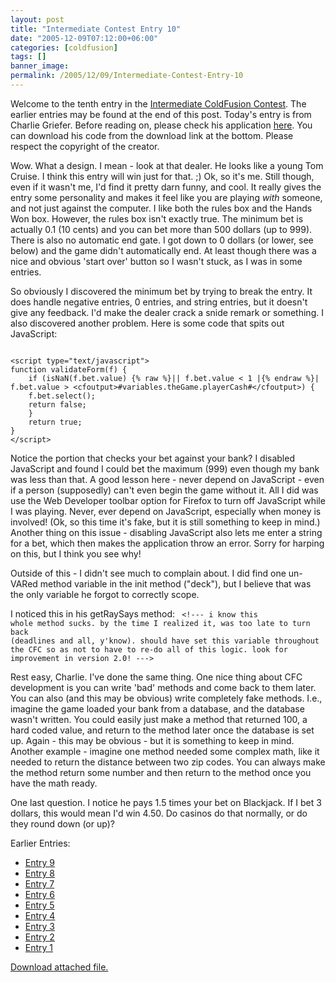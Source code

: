 ```yaml
---
layout: post
title: "Intermediate Contest Entry 10"
date: "2005-12-09T07:12:00+06:00"
categories: [coldfusion]
tags: []
banner_image: 
permalink: /2005/12/09/Intermediate-Contest-Entry-10
---
```


Welcome to the tenth entry in the <a href="http://ray.camdenfamily.com/index.cfm/2005/10/30/Intermediate-ColdFusion-Contest">Intermediate ColdFusion Contest</a>. The earlier entries may be found at the end of this post. Today's entry is from Charlie Griefer. Before reading on, please check his application <a href="http://ray.camdenfamily.com/demos/contest2/cj/blackjack">here</a>. You can download his code from the download link at the bottom. Please respect the copyright of the creator.
<!--more-->
Wow. What a design. I mean - look at that dealer. He looks like a young Tom Cruise. I think this entry will win just for that. ;) Ok, so it's me. Still though, even if it wasn't me, I'd find it pretty darn funny, and cool. It really gives the entry some personality and makes it feel like you are playing <i>with</i> someone, and not just against the computer. I like both the rules box and the Hands Won box. However, the rules box isn't exactly true. The minimum bet is actually 0.1 (10 cents) and you can bet more than 500 dollars (up to 999). There is also no automatic end gate. I got down to 0 dollars (or lower, see below) and the game didn't automatically end. At least though there was a nice and obvious 'start over' button so I wasn't stuck, as I was in some entries.

So obviously I discovered the minimum bet by trying to break the entry. It does handle negative entries, 0 entries, and string entries, but it doesn't give any feedback. I'd make the dealer crack a snide remark or something. I also discovered another problem. Here is some code that spits out JavaScript:

<code>
&lt;script type="text/javascript"&gt;
function validateForm(f) {
	if (isNaN(f.bet.value) {% raw %}|| f.bet.value &lt; 1 |{% endraw %}| f.bet.value &gt; &lt;cfoutput&gt;#variables.theGame.playerCash#&lt;/cfoutput&gt;) {
	f.bet.select();
	return false;
	}
	return true;
}
&lt;/script&gt;
</code>

Notice the portion that checks your bet against your bank? I disabled JavaScript and found I could bet the maximum (999) even though my bank was less than that. A good lesson here - never depend on JavaScript - even if a person (supposedly) can't even begin the game without it. All I did was use the Web Developer toolbar option for Firefox to turn off JavaScript while I was playing. Never, ever depend on JavaScript, especially when money is involved! (Ok, so this time it's fake, but it is still something to keep in mind.) Another thing on this issue - disabling JavaScript also lets me enter a string for a bet, which then makes the application throw an error. Sorry for harping on this, but I think you see why!

Outside of this - I didn't see much to complain about. I did find one un-VARed method variable in the init method ("deck"), but I believe that was the only variable he forgot to correctly scope. 

I noticed this in his getRaySays method:
<code>
&lt;!--- i know this whole method sucks.  by the time I realized it, was too late to turn back (deadlines and all, y'know).  should have set this variable throughout the CFC so as not to have to re-do all of this logic.  look for improvement in version 2.0! ---&gt;
</code>

Rest easy, Charlie. I've done the same thing. One nice thing about CFC development is you can write 'bad' methods and come back to them later. You can also (and this may be obvious) write completely fake methods. I.e., imagine the game loaded your bank from a database, and the database wasn't written. You could easily just make a method that returned 100, a hard coded value, and return to the method later once the database is set up. Again - this may be obvious - but it is something to keep in mind. Another example - imagine one method needed some complex math, like it needed to return the distance between two zip codes. You can always make the method return some number and then return to the method once you have the math ready. 

One last question. I notice he pays 1.5 times your bet on Blackjack. If I bet 3 dollars, this would mean I'd win 4.50. Do casinos do that normally, or do they round down (or up)?

Earlier Entries:
<ul>
<li><a href="http://ray.camdenfamily.com/index.cfm/2005/12/7/Intermediate-Contest-Entry-9">Entry 9</a>
<li><a href="http://ray.camdenfamily.com/index.cfm/2005/12/1/Intermediate-Contest-Entry-8">Entry 8</a>
<li><a href="http://ray.camdenfamily.com/index.cfm/2005/11/29/Intermediate-Contest-Entry-7">Entry 7</a>
<li><a href="http://ray.camdenfamily.com/index.cfm/2005/11/28/Intermediate-Contest-Entry-6">Entry 6</a>
<li><a href="http://ray.camdenfamily.com/index.cfm/2005/11/23/Intermediate-Contest-Entry-4">Entry 5</a>
<li><a href="http://ray.camdenfamily.com/index.cfm/2005/11/21/Intermediate-Contest-Entry-4">Entry 4</a>
<li><a href="http://ray.camdenfamily.com/index.cfm/2005/11/18/Intermedia-Contest-Entry-3">Entry 3</a>
<li><a href="http://ray.camdenfamily.com/index.cfm/2005/11/17/Intermediate-Contest-Entry-2">Entry 2</a>
<li><a href="http://ray.camdenfamily.com/index.cfm/2005/11/16/Intermediate-Contest-Entry-1">Entry 1</a>
</ul><p><a href='enclosures/D{% raw %}%3A%{% endraw %}5Cwebsites{% raw %}%5Ccamdenfamily%{% endraw %}5Csource{% raw %}%5Cmorpheus%{% endraw %}5Cblog{% raw %}%5Cenclosures%{% endraw %}2Fcj%2Ezip'>Download attached file.</a></p>